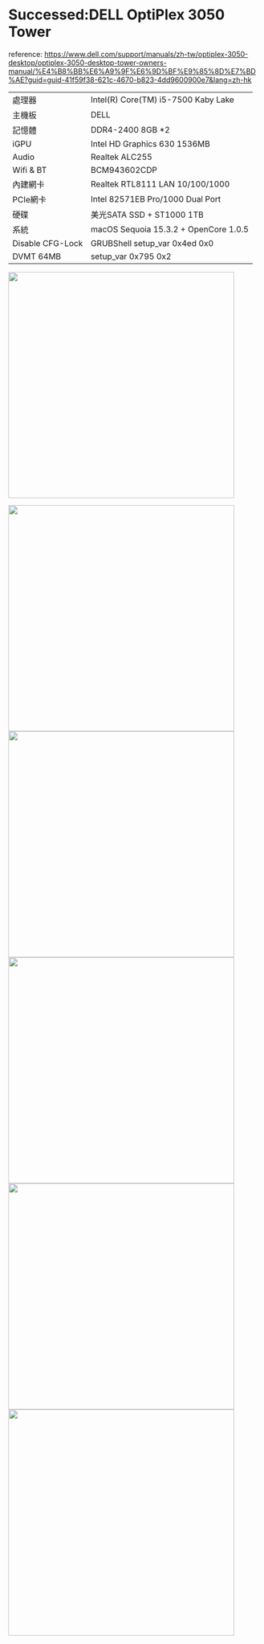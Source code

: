 # Successed:DELL OptiPlex 3050 Tower
reference: https://www.dell.com/support/manuals/zh-tw/optiplex-3050-desktop/optiplex-3050-desktop-tower-owners-manual/%E4%B8%BB%E6%A9%9F%E6%9D%BF%E9%85%8D%E7%BD%AE?guid=guid-41f59f38-621c-4670-b823-4dd9600900e7&lang=zh-hk

<table>
  <tr>
    <td>處理器</td><td>Intel(R) Core(TM) i5-7500 Kaby Lake</td>
  </tr>
  <tr>
    <td>主機板</td><td>DELL</td>
  </tr>
  <tr>  
    <td>記憶體</td><td>DDR4-2400 8GB *2</td>
  </tr>
  <tr>
    <td>iGPU</td><td>Intel HD Graphics 630 1536MB</td>
  </tr>
  <tr>
    <td>Audio</td><td>Realtek ALC255</td>
  </tr>
  <tr>
    <td>Wifi & BT</td><td>BCM943602CDP</td>
  </tr>
  <tr>
    <td>內建網卡</td><td>Realtek RTL8111 LAN 10/100/1000 </td>
  </tr>
  <tr>
    <td>PCIe網卡</td><td>Intel 82571EB Pro/1000 Dual Port</td>
  </tr>
  <tr>  
    <td>硬碟</td><td>美光SATA SSD + ST1000 1TB</td>
  </tr>
  <tr>
    <td>系統</td><td>macOS Sequoia 15.3.2 + OpenCore 1.0.5</td>
  </tr>
 <tr>
    <td>Disable CFG-Lock</td><td>GRUBShell setup_var 0x4ed 0x0</td>
  </tr>  
 <tr>
    <td>DVMT 64MB</td><td>setup_var 0x795 0x2</td>
  </tr>  
</table>


<img width="450" src="https://github.com/user-attachments/assets/68a672a4-dcc8-41b3-96c1-09458cace0df"><br>

<img width="450" src="https://github.com/user-attachments/assets/51d626dc-d91f-4ead-b18f-3d3e938285e8"><br>
<img width="450" src="https://github.com/user-attachments/assets/1cf0ecce-d4dc-4cd3-a603-712f7cecb9e8"><br>
<img width="450" src="https://github.com/user-attachments/assets/bc8eee3d-4047-4066-b99c-2896cd607b56"><br>
<img width="450" src="https://github.com/user-attachments/assets/93daf6a6-6b35-4cad-a76e-12512c0aa44d"><br>
<img width="450" src="https://github.com/user-attachments/assets/9ad18a25-1fac-40e0-a869-1a9eeee43c26"><br>





